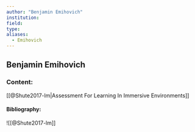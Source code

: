 ```yaml
---
author: "Benjamin Emihovich"
institution:
field:
type:
aliases:
  - Emihovich
---
```


## Benjamin Emihovich

### Content:
[[@Shute2017-lm|Assessment For Learning In Immersive Environments]]

#### Bibliography:

![[@Shute2017-lm]]